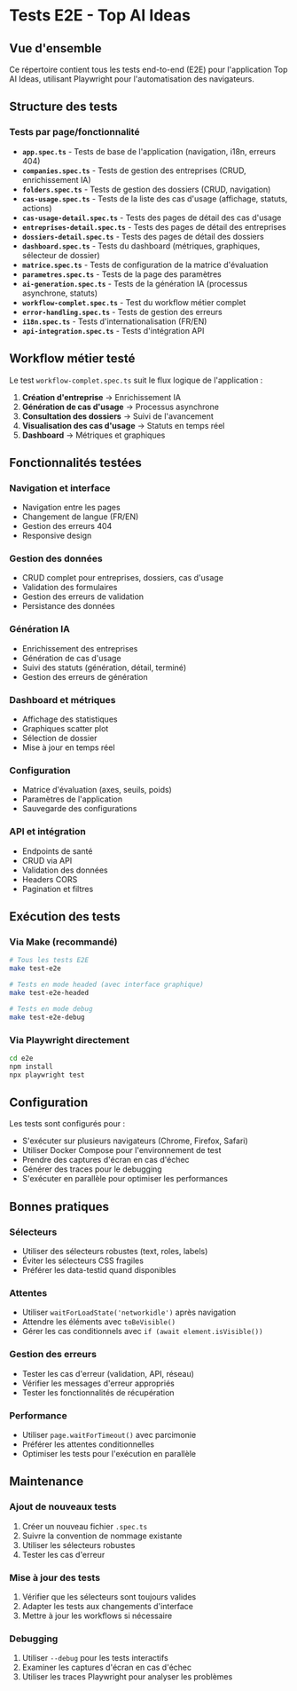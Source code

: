 # Tests E2E - Top AI Ideas

## Vue d'ensemble

Ce répertoire contient tous les tests end-to-end (E2E) pour l'application Top AI Ideas, utilisant Playwright pour l'automatisation des navigateurs.

## Structure des tests

### Tests par page/fonctionnalité

- **`app.spec.ts`** - Tests de base de l'application (navigation, i18n, erreurs 404)
- **`companies.spec.ts`** - Tests de gestion des entreprises (CRUD, enrichissement IA)
- **`folders.spec.ts`** - Tests de gestion des dossiers (CRUD, navigation)
- **`cas-usage.spec.ts`** - Tests de la liste des cas d'usage (affichage, statuts, actions)
- **`cas-usage-detail.spec.ts`** - Tests des pages de détail des cas d'usage
- **`entreprises-detail.spec.ts`** - Tests des pages de détail des entreprises
- **`dossiers-detail.spec.ts`** - Tests des pages de détail des dossiers
- **`dashboard.spec.ts`** - Tests du dashboard (métriques, graphiques, sélecteur de dossier)
- **`matrice.spec.ts`** - Tests de configuration de la matrice d'évaluation
- **`parametres.spec.ts`** - Tests de la page des paramètres
- **`ai-generation.spec.ts`** - Tests de la génération IA (processus asynchrone, statuts)
- **`workflow-complet.spec.ts`** - Test du workflow métier complet
- **`error-handling.spec.ts`** - Tests de gestion des erreurs
- **`i18n.spec.ts`** - Tests d'internationalisation (FR/EN)
- **`api-integration.spec.ts`** - Tests d'intégration API

## Workflow métier testé

Le test `workflow-complet.spec.ts` suit le flux logique de l'application :

1. **Création d'entreprise** → Enrichissement IA
2. **Génération de cas d'usage** → Processus asynchrone
3. **Consultation des dossiers** → Suivi de l'avancement
4. **Visualisation des cas d'usage** → Statuts en temps réel
5. **Dashboard** → Métriques et graphiques

## Fonctionnalités testées

### Navigation et interface
- Navigation entre les pages
- Changement de langue (FR/EN)
- Gestion des erreurs 404
- Responsive design

### Gestion des données
- CRUD complet pour entreprises, dossiers, cas d'usage
- Validation des formulaires
- Gestion des erreurs de validation
- Persistance des données

### Génération IA
- Enrichissement des entreprises
- Génération de cas d'usage
- Suivi des statuts (génération, détail, terminé)
- Gestion des erreurs de génération

### Dashboard et métriques
- Affichage des statistiques
- Graphiques scatter plot
- Sélection de dossier
- Mise à jour en temps réel

### Configuration
- Matrice d'évaluation (axes, seuils, poids)
- Paramètres de l'application
- Sauvegarde des configurations

### API et intégration
- Endpoints de santé
- CRUD via API
- Validation des données
- Headers CORS
- Pagination et filtres

## Exécution des tests

### Via Make (recommandé)
```bash
# Tous les tests E2E
make test-e2e

# Tests en mode headed (avec interface graphique)
make test-e2e-headed

# Tests en mode debug
make test-e2e-debug
```

### Via Playwright directement
```bash
cd e2e
npm install
npx playwright test
```

## Configuration

Les tests sont configurés pour :
- S'exécuter sur plusieurs navigateurs (Chrome, Firefox, Safari)
- Utiliser Docker Compose pour l'environnement de test
- Prendre des captures d'écran en cas d'échec
- Générer des traces pour le debugging
- S'exécuter en parallèle pour optimiser les performances

## Bonnes pratiques

### Sélecteurs
- Utiliser des sélecteurs robustes (text, roles, labels)
- Éviter les sélecteurs CSS fragiles
- Préférer les data-testid quand disponibles

### Attentes
- Utiliser `waitForLoadState('networkidle')` après navigation
- Attendre les éléments avec `toBeVisible()`
- Gérer les cas conditionnels avec `if (await element.isVisible())`

### Gestion des erreurs
- Tester les cas d'erreur (validation, API, réseau)
- Vérifier les messages d'erreur appropriés
- Tester les fonctionnalités de récupération

### Performance
- Utiliser `page.waitForTimeout()` avec parcimonie
- Préférer les attentes conditionnelles
- Optimiser les tests pour l'exécution en parallèle

## Maintenance

### Ajout de nouveaux tests
1. Créer un nouveau fichier `.spec.ts`
2. Suivre la convention de nommage existante
3. Utiliser les sélecteurs robustes
4. Tester les cas d'erreur

### Mise à jour des tests
1. Vérifier que les sélecteurs sont toujours valides
2. Adapter les tests aux changements d'interface
3. Mettre à jour les workflows si nécessaire

### Debugging
1. Utiliser `--debug` pour les tests interactifs
2. Examiner les captures d'écran en cas d'échec
3. Utiliser les traces Playwright pour analyser les problèmes
